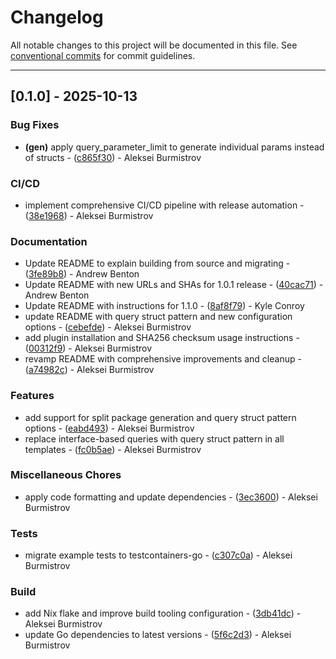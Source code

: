 # Changelog

All notable changes to this project will be documented in this file. See [conventional commits](https://www.conventionalcommits.org/) for commit guidelines.

---
## [0.1.0] - 2025-10-13

### Bug Fixes

- **(gen)** apply query_parameter_limit to generate individual params instead of structs - ([c865f30](https://github.com/MrEhbr/sqlc-gen-go/commit/c865f3062812746a24a306d16a0a089bbeebb1d5)) - Aleksei Burmistrov

### CI/CD

- implement comprehensive CI/CD pipeline with release automation - ([38e1968](https://github.com/MrEhbr/sqlc-gen-go/commit/38e19680655ed1199567fe92c0fa182467e04b1d)) - Aleksei Burmistrov

### Documentation

- Update README to explain building from source and migrating - ([3fe89b8](https://github.com/MrEhbr/sqlc-gen-go/commit/3fe89b8062caada827d9241329ce6800af3f55f1)) - Andrew Benton
- Update README with new URLs and SHAs for 1.0.1 release - ([40cac71](https://github.com/MrEhbr/sqlc-gen-go/commit/40cac7122dada30442c74c8840ddd7b3f0acc18f)) - Andrew Benton
- Update README with instructions for 1.1.0 - ([8af8f79](https://github.com/MrEhbr/sqlc-gen-go/commit/8af8f7964d140bd154d08f16088f3f1b0b9bc99c)) - Kyle Conroy
- update README with query struct pattern and new configuration options - ([cebefde](https://github.com/MrEhbr/sqlc-gen-go/commit/cebefde93d0b12d370374954d71aa3154302a4cc)) - Aleksei Burmistrov
- add plugin installation and SHA256 checksum usage instructions - ([00312f9](https://github.com/MrEhbr/sqlc-gen-go/commit/00312f9c4a11e5b532087fd28e274e4590ff2977)) - Aleksei Burmistrov
- revamp README with comprehensive improvements and cleanup - ([a74982c](https://github.com/MrEhbr/sqlc-gen-go/commit/a74982c3666eda0624e7a0dc4d752411a70dfb0d)) - Aleksei Burmistrov

### Features

- add support for split package generation and query struct pattern options - ([eabd493](https://github.com/MrEhbr/sqlc-gen-go/commit/eabd493ec2c1c89e07c496238ff2453cd862cfb6)) - Aleksei Burmistrov
- replace interface-based queries with query struct pattern in all templates - ([fc0b5ae](https://github.com/MrEhbr/sqlc-gen-go/commit/fc0b5ae689f0a07c93d95efdf2be267a81a0da7f)) - Aleksei Burmistrov

### Miscellaneous Chores

- apply code formatting and update dependencies - ([3ec3600](https://github.com/MrEhbr/sqlc-gen-go/commit/3ec360039c21e50d913e3eb8521ad6fe4fd3fda1)) - Aleksei Burmistrov

### Tests

- migrate example tests to testcontainers-go - ([c307c0a](https://github.com/MrEhbr/sqlc-gen-go/commit/c307c0aac538dfda21143c8a765853cf4506cf24)) - Aleksei Burmistrov

### Build

- add Nix flake and improve build tooling configuration - ([3db41dc](https://github.com/MrEhbr/sqlc-gen-go/commit/3db41dcfc0817dd8b37351a668a524183037c168)) - Aleksei Burmistrov
- update Go dependencies to latest versions - ([5f6c2d3](https://github.com/MrEhbr/sqlc-gen-go/commit/5f6c2d3babd8ebb043ced695b82d086c82bce419)) - Aleksei Burmistrov

<!-- generated by git-cliff -->
